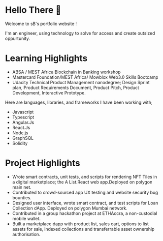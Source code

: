 
# Hello There 👋
Welcome to sB's portfolio website !

I'm an engineer, using technology to solve for access and create outsized oppurtunity.


# Learning Highlights
  - ABSA / MEST Africa Blockchain in Banking workshop 
  - Mastercard Foundation/MEST Africa/ Mowblox Web3.0 Skills Bootcamp
  - Udacity Technical Product Management nanodegree; Design Sprint plan, Product Requirements Document, Product Pitch, Product Development, Interactive Prototype.


Here are languages, libraries, and frameworks I have been working with;

 -  Javascript
 -  Typescript
 -  Angular.Js
 -  React.Js
 -  Node.js
 -  GraphSQL
 -  Solidity
 
   
# Project Highlights
 
- Wrote smart contracts, unit tests, and scripts for rendering NFT Tiles in a digital marketplace; the A List.React web app.Deployed on polygon main net.
- Contributed to crowd-sourced app UX testing and website security bug bounties.
- Designed user interface, wrote smart contract, and test scripts for Loan Collection dApp. Deployed on polygon Mumbai network.
- Contributed in a group hackathon project at ETHAccra,  a non-custodial mobile wallet.
- Built a marketplace dapp with product list, sales cart, options to list assets for sale, indexed collections and transferrable asset ownership authorisation.
  




